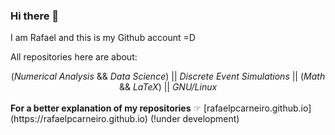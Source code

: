 ### Hi there 👋

I am Rafael and this is my Github account =D                                        
                                                                                    
All repositories here are about:
<div align=center>
 (<em>Numerical Analysis</em> && <em>Data Science</em>) ||
 <em>Discrete Event Simulations</em> ||
 (<em>Math</em> && <em>LaTeX</em>) ||
 <em>GNU/Linux</em>        
</div>

</br>
<strong>For a better explanation of my repositories</strong>
☞ [rafaelpcarneiro.github.io](https://rafaelpcarneiro.github.io) (!under development)
